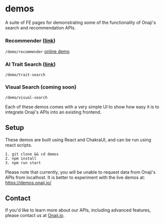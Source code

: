 # demos
A suite of FE pages for demonstrating some of the functionality of Onaji's search and recommendation APIs.

### Recommender ([link](https://demos.onaji.io/recommender))
`/demo/recommender`
[online demo](https://demos.onaji.io/recommender)
### AI Trait Search ([link](https://demos.onaji.io/ai-trait-search))
`/demo/trait-search`
### Visual Search (coming soon)
`/demo/visual-search`

Each of these demos comes with a very simple UI to show how easy it is to integrate Onaji's APIs into an existing frontend.

## Setup
These demos are built using React and ChakraUI, and can be run using react scripts. 

```
1. git clone && cd demos
2. npm install
3. npm run start
```

Please note that currently, you will be unable to request data from Onaji's APIs from localhost. It is better to experiment with the live demos at:
https://demos.onaji.io/

## Contact
If you'd like to learn more about our APIs, including advanced features, please contact us at [Onaji.io](https://onaji.io/).
